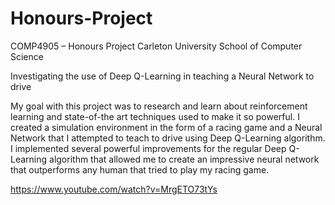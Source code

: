 # Honours-Project
COMP4905 – Honours Project 
Carleton University School of Computer Science

Investigating the use of Deep Q-Learning in teaching a Neural Network to drive

My goal with this project was to research and learn about reinforcement learning and state-of-the art techniques used to make it so powerful. 
I created a simulation environment in the form of a racing game and a Neural Network that I attempted to teach to drive using Deep Q-Learning algorithm. 
I implemented several powerful improvements for the regular Deep Q-Learning algorithm that allowed me to create an impressive neural network that outperforms any human that tried to play my racing game.

https://www.youtube.com/watch?v=MrgETO73tYs
